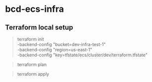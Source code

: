 # bcd-ecs-infra 

## Terraform local setup


>terraform init \
    -backend-config "bucket=dev-infra-test-1" \
    -backend-config "region=us-east-1" \
    -backend-config "key=tfstate/ecs/cluster/dev/terraform.tfstate" 

>terraform plan 

>terraform apply 
